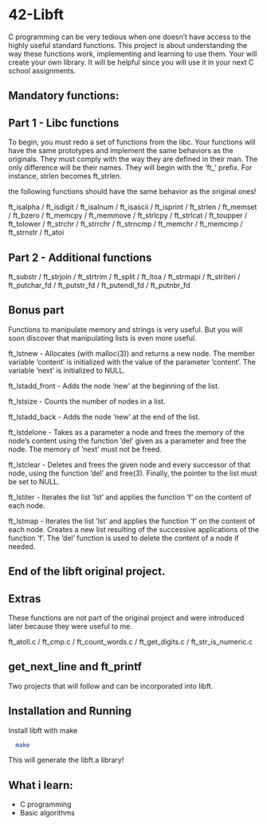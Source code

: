 
# 42-Libft

C programming can be very tedious when one doesn’t have access to the highly useful
standard functions. This project is about understanding the way these functions work,
implementing and learning to use them. Your will create your own library. It will be
helpful since you will use it in your next C school assignments.

## Mandatory functions:

## Part 1 - Libc functions
To begin, you must redo a set of functions from the libc. Your functions will have the
same prototypes and implement the same behaviors as the originals. They must comply
with the way they are defined in their man. The only difference will be their names. They
will begin with the ’ft_’ prefix. For instance, strlen becomes ft_strlen.

the following functions should have the same behavior as the original ones!

ft_isalpha / ft_isdigit / ft_isalnum / ft_isascii / ft_isprint / ft_strlen / ft_memset / ft_bzero / ft_memcpy / ft_memmove / ft_strlcpy / ft_strlcat / ft_toupper / ft_tolower / ft_strchr / ft_strrchr / ft_strncmp / ft_memchr / ft_memcmp / ft_strnstr / ft_atoi

## Part 2 - Additional functions

ft_substr / ft_strjoin / ft_strtrim / ft_split / ft_itoa / ft_strmapi / ft_striteri / ft_putchar_fd / ft_putstr_fd / ft_putendl_fd / ft_putnbr_fd

## Bonus part

Functions to manipulate memory and strings is very useful. But you will soon discover
that manipulating lists is even more useful.

ft_lstnew - Allocates (with malloc(3)) and returns a new node.
The member variable ’content’ is initialized with
the value of the parameter ’content’. The variable
’next’ is initialized to NULL.

ft_lstadd_front - Adds the node ’new’ at the beginning of the list.

ft_lstsize - Counts the number of nodes in a list.

ft_lstadd_back - Adds the node ’new’ at the end of the list.

ft_lstdelone - Takes as a parameter a node and frees the memory of
the node’s content using the function ’del’ given as a parameter and free the node. The memory of ’next’ must not be freed.

ft_lstclear - Deletes and frees the given node and every
successor of that node, using the function ’del’
and free(3). Finally, the pointer to the list must be set to
NULL.

ft_lstiter - Iterates the list ’lst’ and applies the function
’f’ on the content of each node.

ft_lstmap - Iterates the list ’lst’ and applies the function
’f’ on the content of each node. Creates a new
list resulting of the successive applications of
the function ’f’. The ’del’ function is used to
delete the content of a node if needed.

## End of the libft original project.

## Extras

These functions are not part of the original project and were introduced later because they were useful to me.

ft_atoll.c / ft_cmp.c / ft_count_words.c / ft_get_digits.c / ft_str_is_numeric.c

## get_next_line and ft_printf

Two projects that will follow and can be incorporated into libft.













## Installation and Running

Install libft with make

```bash
  make
```
This will generate the libft.a library!
    
## What i learn:

 - C programming
 - Basic algorithms


